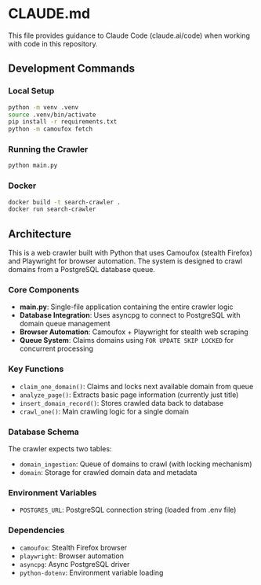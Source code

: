 # CLAUDE.md

This file provides guidance to Claude Code (claude.ai/code) when working with code in this repository.

## Development Commands

### Local Setup
```bash
python -m venv .venv
source .venv/bin/activate
pip install -r requirements.txt
python -m camoufox fetch
```

### Running the Crawler
```bash
python main.py
```

### Docker
```bash
docker build -t search-crawler .
docker run search-crawler
```

## Architecture

This is a web crawler built with Python that uses Camoufox (stealth Firefox) and Playwright for browser automation. The system is designed to crawl domains from a PostgreSQL database queue.

### Core Components

- **main.py**: Single-file application containing the entire crawler logic
- **Database Integration**: Uses asyncpg to connect to PostgreSQL with domain queue management
- **Browser Automation**: Camoufox + Playwright for stealth web scraping
- **Queue System**: Claims domains using `FOR UPDATE SKIP LOCKED` for concurrent processing

### Key Functions

- `claim_one_domain()`: Claims and locks next available domain from queue
- `analyze_page()`: Extracts basic page information (currently just title)
- `insert_domain_record()`: Stores crawled data back to database
- `crawl_one()`: Main crawling logic for a single domain

### Database Schema

The crawler expects two tables:
- `domain_ingestion`: Queue of domains to crawl (with locking mechanism)
- `domain`: Storage for crawled domain data and metadata

### Environment Variables

- `POSTGRES_URL`: PostgreSQL connection string (loaded from .env file)

### Dependencies

- `camoufox`: Stealth Firefox browser
- `playwright`: Browser automation
- `asyncpg`: Async PostgreSQL driver
- `python-dotenv`: Environment variable loading